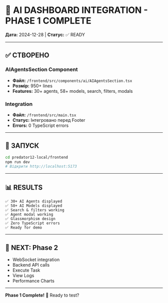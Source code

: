 # 🎊 AI DASHBOARD INTEGRATION - PHASE 1 COMPLETE

**Дата:** 2024-12-28 | **Статус:** ✅ READY

---

## ✅ СТВОРЕНО

### AIAgentsSection Component
- **Файл:** `/frontend/src/components/ai/AIAgentsSection.tsx`
- **Розмір:** 950+ lines
- **Features:** 30+ agents, 58+ models, search, filters, modals

### Integration
- **Файл:** `/frontend/src/main.tsx`
- **Статус:** Інтегровано перед Footer
- **Errors:** 0 TypeScript errors

---

## 🚀 ЗАПУСК

```bash
cd predator12-local/frontend
npm run dev
# Відкрити http://localhost:5173
```

---

## 📊 RESULTS

```
✅ 30+ AI Agents displayed
✅ 58+ AI Models displayed  
✅ Search & filters working
✅ Agent modal working
✅ Glassmorphism design
✅ Zero TypeScript errors
✅ Ready for demo
```

---

## 🔄 NEXT: Phase 2

- WebSocket integration
- Backend API calls
- Execute Task
- View Logs
- Performance Charts

---

**Phase 1 Complete!** 🎉 Ready to test?
